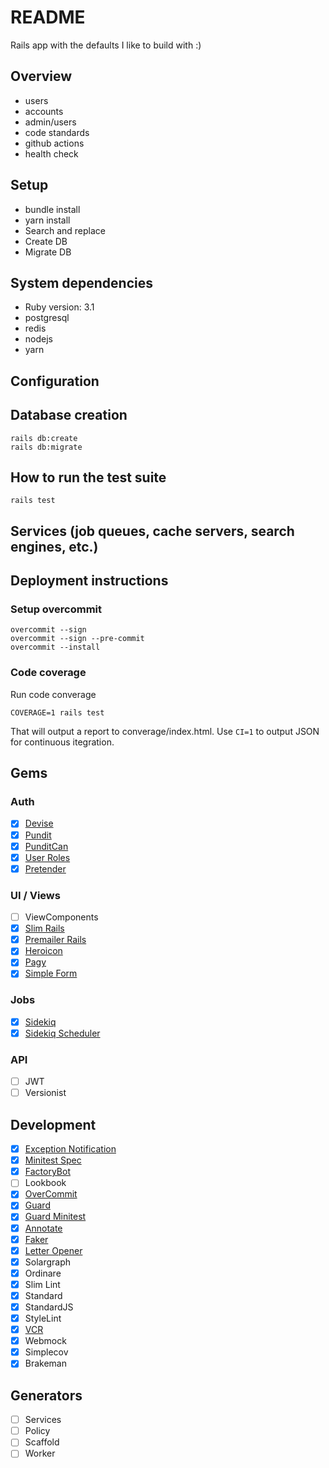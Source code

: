 # README

Rails app with the defaults I like to build with :)

## Overview

  * users
  * accounts
  * admin/users
  * code standards
  * github actions
  * health check

## Setup

  - bundle install
  - yarn install
  - Search and replace
  - Create DB
  - Migrate DB

## System dependencies

  - Ruby version: 3.1
  - postgresql
  - redis
  - nodejs
  - yarn

## Configuration

## Database creation

    rails db:create
    rails db:migrate

## How to run the test suite

    rails test

## Services (job queues, cache servers, search engines, etc.)

## Deployment instructions

### Setup overcommit

    overcommit --sign
    overcommit --sign --pre-commit
    overcommit --install

### Code coverage

Run code converage

    COVERAGE=1 rails test

That will output a report to converage/index.html. Use `CI=1` to output JSON for continuous itegration.

## Gems

### Auth

- [X] [Devise](https://github.com/heartcombo/devise)
- [X] [Pundit](https://github.com/varvet/pundit)
- [X] [PunditCan](https://github.com/candland/pundit_can)
- [X] [User Roles](https://github.com/candland/masked_attribute)
- [X] [Pretender](https://github.com/ankane/pretender)

### UI / Views

- [ ] ViewComponents
- [X] [Slim Rails](https://github.com/slim-template/slim)
- [X] [Premailer Rails](https://github.com/fphilipe/premailer-rails)
- [X] [Heroicon](https://github.com/bharget/heroicon)
- [X] [Pagy](https://github.com/ddnexus/pagy)
- [X] [Simple Form](https://github.com/heartcombo/simple_form)

### Jobs

- [X] [Sidekiq](https://github.com/mperham/sidekiq)
- [X] [Sidekiq Scheduler]()

### API

- [ ] JWT
- [ ] Versionist

## Development

- [X] [Exception Notification](https://github.com/smartinez87/exception_notification)
- [X] [Minitest Spec](https://github.com/minitest/minitest-rails)
- [X] [FactoryBot](https://github.com/thoughtbot/factory_bot_rails)
- [ ] Lookbook
- [X] [OverCommit](https://github.com/sds/overcommit)
- [X] [Guard](https://github.com/guard/guard)
- [X] [Guard Minitest](https://github.com/guard/guard-minitest)
- [X] [Annotate](https://github.com/ctran/annotate_models)
- [X] [Faker](https://github.com/faker-ruby/faker)
- [X] [Letter Opener](https://github.com/ryanb/letter_opener)
- [X] Solargraph
- [X] Ordinare
- [X] Slim Lint
- [X] Standard
- [X] StandardJS
- [X] StyleLint
- [X] [VCR](https://github.com/vcr/vcr)
- [X] Webmock
- [X] Simplecov
- [X] Brakeman

## Generators

- [ ] Services
- [ ] Policy
- [ ] Scaffold
- [ ] Worker
